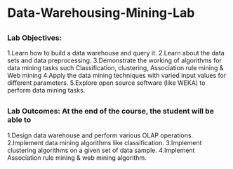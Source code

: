 # <h1> Data-Warehousing-Mining-Lab

## <h3>Lab Objectives:

1.Learn how to build a data warehouse and query it.
2.Learn about the data sets and data preprocessing.
3.Demonstrate the working of algorithms for data mining tasks such Classification, clustering, Association rule mining & Web mining
4.Apply the data mining techniques with varied input values for different parameters.
5.Explore open source software (like WEKA) to perform data mining tasks.

## <h3>Lab Outcomes: At the end of the course, the student will be able to

1.Design data warehouse and perform various OLAP operations.
2.Implement data mining algorithms like classification.
3.Implement clustering algorithms on a given set of data sample.
4.Implement Association rule mining & web mining algorithm.

